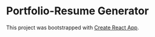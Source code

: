 # Portfolio-Resume Generator

This project was bootstrapped with [Create React App](https://github.com/facebook/create-react-app).

